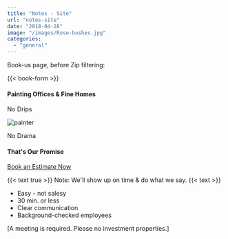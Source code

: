 ```yaml
---
title: "Notes - Site"
url: "notes-site"
date: "2018-04-28"
image: "/images/Rose-bushes.jpg"
categories:
  - "general"
---
```


Book-us page, before Zip filtering:

{{< book-form >}}

#### Painting Offices & Fine Homes

No Drips

![painter](/images/Green-transparent.png)

No Drama

#### That's Our Promise

[Book an Estimate Now](https://crestwoodpainting.youcanbook.me/)

{{< text true >}}
Note: We'll show up on time & do what we say.
{{< text >}}

- Easy - not salesy
- 30 min. or less
- Clear communication
- Background-checked employees

\[A meeting is required. Please no investment properties.\]

